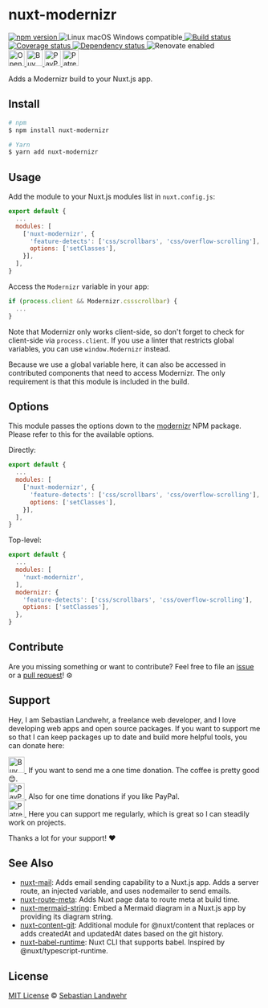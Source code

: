 <!-- TITLE/ -->
# nuxt-modernizr
<!-- /TITLE -->

<!-- BADGES/ -->
  <p>
    <a href="https://npmjs.org/package/nuxt-modernizr">
      <img
        src="https://img.shields.io/npm/v/nuxt-modernizr.svg"
        alt="npm version"
      >
    </a><img src="https://img.shields.io/badge/os-linux%20%7C%C2%A0macos%20%7C%C2%A0windows-blue" alt="Linux macOS Windows compatible"><a href="https://github.com/dword-design/nuxt-modernizr/actions">
      <img
        src="https://github.com/dword-design/nuxt-modernizr/workflows/build/badge.svg"
        alt="Build status"
      >
    </a><a href="https://codecov.io/gh/dword-design/nuxt-modernizr">
      <img
        src="https://codecov.io/gh/dword-design/nuxt-modernizr/branch/master/graph/badge.svg"
        alt="Coverage status"
      >
    </a><a href="https://david-dm.org/dword-design/nuxt-modernizr">
      <img src="https://img.shields.io/david/dword-design/nuxt-modernizr" alt="Dependency status">
    </a><img src="https://img.shields.io/badge/renovate-enabled-brightgreen" alt="Renovate enabled"><br/><a href="https://gitpod.io/#https://github.com/dword-design/nuxt-modernizr">
      <img
        src="https://gitpod.io/button/open-in-gitpod.svg"
        alt="Open in Gitpod"
        height="32"
      >
    </a><a href="https://www.buymeacoffee.com/dword">
      <img
        src="https://www.buymeacoffee.com/assets/img/guidelines/download-assets-sm-2.svg"
        alt="Buy Me a Coffee"
        height="32"
      >
    </a><a href="https://paypal.me/SebastianLandwehr">
      <img
        src="https://sebastianlandwehr.com/images/paypal.svg"
        alt="PayPal"
        height="32"
      >
    </a><a href="https://www.patreon.com/dworddesign">
      <img
        src="https://sebastianlandwehr.com/images/patreon.svg"
        alt="Patreon"
        height="32"
      >
    </a>
</p>
<!-- /BADGES -->

<!-- DESCRIPTION/ -->
Adds a Modernizr build to your Nuxt.js app.
<!-- /DESCRIPTION -->

<!-- INSTALL/ -->
## Install

```bash
# npm
$ npm install nuxt-modernizr

# Yarn
$ yarn add nuxt-modernizr
```
<!-- /INSTALL -->

## Usage

Add the module to your Nuxt.js modules list in `nuxt.config.js`:
```js
export default {
  ...
  modules: [
    ['nuxt-modernizr', {
      'feature-detects': ['css/scrollbars', 'css/overflow-scrolling'],
      options: ['setClasses'],
    }],
  ],
}
```

Access the `Modernizr` variable in your app:
```js
if (process.client && Modernizr.cssscrollbar) {
  ...
}
```

Note that Modernizr only works client-side, so don't forget to check for client-side via `process.client`. If you use a linter that restricts global variables, you can use `window.Modernizr` instead.

Because we use a global variable here, it can also be accessed in contributed components that need to access Modernizr. The only requirement is that this module is included in the build.

## Options
This module passes the options down to the [modernizr](https://www.npmjs.com/package/modernizr) NPM package. Please refer to this for the available options.

Directly:
```js
export default {
  ...
  modules: [
    ['nuxt-modernizr', {
      'feature-detects': ['css/scrollbars', 'css/overflow-scrolling'],
      options: ['setClasses'],
    }],
  ],
}
```

Top-level:
```js
export default {
  ...
  modules: [
    'nuxt-modernizr',
  ],
  modernizr: {
    'feature-detects': ['css/scrollbars', 'css/overflow-scrolling'],
    options: ['setClasses'],
  },
}
```
<!-- LICENSE/ -->
## Contribute

Are you missing something or want to contribute? Feel free to file an [issue](https://github.com/dword-design/nuxt-modernizr/issues) or a [pull request](https://github.com/dword-design/nuxt-modernizr/pulls)! ⚙️

## Support

Hey, I am Sebastian Landwehr, a freelance web developer, and I love developing web apps and open source packages. If you want to support me so that I can keep packages up to date and build more helpful tools, you can donate here:

<p>
  <a href="https://www.buymeacoffee.com/dword">
    <img
      src="https://www.buymeacoffee.com/assets/img/guidelines/download-assets-sm-2.svg"
      alt="Buy Me a Coffee"
      height="32"
    >
  </a>&nbsp;If you want to send me a one time donation. The coffee is pretty good 😊.<br/>
  <a href="https://paypal.me/SebastianLandwehr">
    <img
      src="https://sebastianlandwehr.com/images/paypal.svg"
      alt="PayPal"
      height="32"
    >
  </a>&nbsp;Also for one time donations if you like PayPal.<br/>
  <a href="https://www.patreon.com/dworddesign">
    <img
      src="https://sebastianlandwehr.com/images/patreon.svg"
      alt="Patreon"
      height="32"
    >
  </a>&nbsp;Here you can support me regularly, which is great so I can steadily work on projects.
</p>

Thanks a lot for your support! ❤️

## See Also

* [nuxt-mail](https://github.com/dword-design/nuxt-mail): Adds email sending capability to a Nuxt.js app. Adds a server route, an injected variable, and uses nodemailer to send emails.
* [nuxt-route-meta](https://github.com/dword-design/nuxt-route-meta): Adds Nuxt page data to route meta at build time.
* [nuxt-mermaid-string](https://github.com/dword-design/nuxt-mermaid-string): Embed a Mermaid diagram in a Nuxt.js app by providing its diagram string.
* [nuxt-content-git](https://github.com/dword-design/nuxt-content-git): Additional module for @nuxt/content that replaces or adds createdAt and updatedAt dates based on the git history.
* [nuxt-babel-runtime](https://github.com/dword-design/nuxt-babel-runtime): Nuxt CLI that supports babel. Inspired by @nuxt/typescript-runtime.

## License

[MIT License](https://opensource.org/licenses/MIT) © [Sebastian Landwehr](https://sebastianlandwehr.com)
<!-- /LICENSE -->
